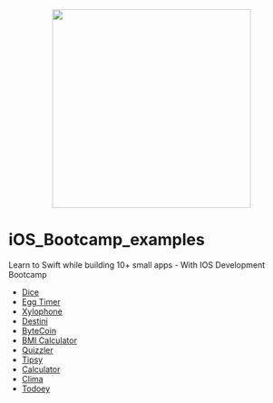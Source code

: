
<div align="center">
  <img src="https://user-images.githubusercontent.com/30414956/161695721-87a686ec-5dff-4483-bb1a-3b05f56b147c.png" height="350"/>
 </div>

# iOS_Bootcamp_examples
Learn to Swift while building 10+ small apps - With IOS Development Bootcamp

- [Dice](Dice/)
- [Egg Timer](EggTimer/)
- [Xylophone](Xylophone/)
- [Destini](Destini/)
- [ByteCoin](ByteCoin/)
- [BMI Calculator](BMI-Calculator/)
- [Quizzler](Quizzler/)
- [Tipsy](Tipsy/)
- [Calculator](Calculator/)
- [Clima](Clima/)
- [Todoey](Todoey/)
